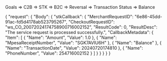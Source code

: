 Goals
=> C2B
=> STK
=> B2C
=> Reversal
=> Transaction Status 
=> Balance 


<!-- Response Callback -->
{
  "request": {
    "Body": {
      "stkCallback": {
        "MerchantRequestID": "6e86-45dd-91ac-fd5d4178ab523795267",
        "CheckoutRequestID": "ws_CO_20072024174758900716002152",
        "ResultCode": 0,
        "ResultDesc": "The service request is processed successfully.",
        "CallbackMetadata": {
          "Item": [
            {
              "Name": "Amount",
              "Value": 1.0
            },
            {
              "Name": "MpesaReceiptNumber",
              "Value": "SGK7AVIU6H"
            },
            {
              "Name": "Balance"
            },
            {
              "Name": "TransactionDate",
              "Value": 20240720174810
            },
            {
              "Name": "PhoneNumber",
              "Value": 254716002152
            }
          ]
        }
      }
    }
  }
}
